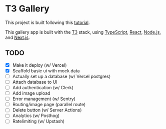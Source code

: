 # T3 Gallery

This project is built following this [tutorial](https://www.youtube.com/watch?v=d5x0JCZbAJs).

This gallery app is built with the [T3](https://create.t3.gg/) stack, using [TypeScript](https://www.typescriptlang.org/), [React](https://react.dev/), [Node.js](https://nodejs.org/en), and [Next.js](https://nextjs.org/).

## TODO

- [x] Make it deploy (w/ Vercel)
- [x] Scaffold basic ui with mock data
- [ ] Actually set up a database (w/ Vercel postgres)
- [ ] Attach database to UI
- [ ] Add authentication (w/ Clerk)
- [ ] Add image upload
- [ ] Error management (w/ Sentry)
- [ ] Routing/image page (parallel route)
- [ ] Delete button (w/ Server Actions)
- [ ] Analytics (w/ Posthog)
- [ ] Ratelimiting (w/ Upstash)
